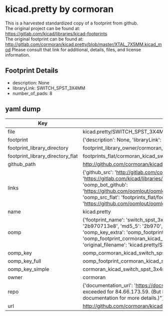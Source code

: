 # kicad.pretty by cormoran  
This is a harvested standardized copy of a footprint from github.  
The original project can be found at:  
https://gitlab.com/kicad/libraries/kicad-footprints  
The original footprint can be found at:
http://gitlab.com/cormoran/kicad.pretty/blob/master/XTAL_7X5MM.kicad_mod
Please consult that link for additional, details, files, and license information.  
## Footprint Details
* description: None  
* libraryLink: SWITCH_SPST_3X4MM  
* number_of_pads: 8  
## yaml dump  
| Key | Value |  
| --- | --- |  
| file | kicad.pretty/SWITCH_SPST_3X4MM.kicad_mod |  
| footprint | {'description': None, 'libraryLink': 'SWITCH_SPST_3X4MM', 'number_of_pads': 8} |  
| footprint_library_directory | footprint_library_owner/cormoran_kicad.pretty |  
| footprint_library_directory_flat | footprints_flat/cormoran_kicad_switch_spst_3x4mm/working |  
| github_path | http://github.com/cormoran/kicad.pretty/blob/master/SWITCH_SPST_3X4MM.kicad_mod |  
| links | {'github_src': 'http://gitlab.com/cormoran/kicad.pretty/blob/master/XTAL_7X5MM.kicad_mod', 'github_src_repo': 'https://gitlab.com/kicad/libraries/kicad-footprints', 'oomp_bot': 'footprints/cormoran_kicad_switch_spst_3x4mm/working', 'oomp_bot_github': 'https://github.com/oomlout/oomlout_oomp_footprint_bot/tree/main/footprints/cormoran_kicad_switch_spst_3x4mm/working', 'oomp_src_flat': 'footprints_flat/footprints_flat/cormoran_kicad_switch_spst_3x4mm/working', 'oomp_src_flat_github': 'https://github.com/oomlout/oomlout_oomp_footprint_src/tree/main/footprints_flat/cormoran_kicad_switch_spst_3x4mm/working'} |  
| name | kicad.pretty |  
| oomp | {'footprint_name': 'switch_spst_3x4mm', 'library_name': 'kicad', 'md5': '2b970713e8bdc09d8a924c1e7a1e1598', 'md5_10': '2b970713e8', 'md5_5': '2b970', 'md5_6': '2b9707', 'oomp_key': 'oomp_cormoran_kicad_switch_spst_3x4mm', 'oomp_key_extra': 'oomp_footprint_cormoran_kicad_switch_spst_3x4mm', 'oomp_key_full': 'oomp_footprint_cormoran_kicad_switch_spst_3x4mm_2b9707', 'oomp_key_simple': 'cormoran_kicad_switch_spst_3x4mm', 'original_filename': 'kicad.pretty/SWITCH_SPST_3X4MM.kicad_mod', 'owner_name': 'cormoran'} |  
| oomp_key | oomp_cormoran_kicad_switch_spst_3x4mm |  
| oomp_key_full | oomp_footprint_cormoran_kicad_switch_spst_3x4mm |  
| oomp_key_simple | cormoran_kicad_switch_spst_3x4mm |  
| owner | cormoran |  
| repo | {'documentation_url': 'https://docs.github.com/rest/overview/resources-in-the-rest-api#rate-limiting', 'message': "API rate limit exceeded for 84.66.173.59. (But here's the good news: Authenticated requests get a higher rate limit. Check out the documentation for more details.)"} |  
| url | http://github.com/cormoran/kicad.pretty |  

